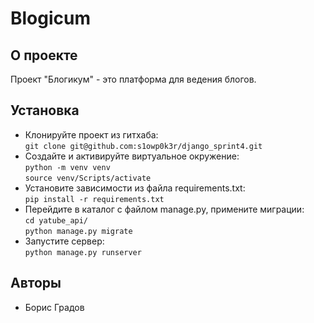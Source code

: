 # Blogicum
## О проекте
Проект "Блогикум" - это платформа для ведения блогов.
## Установка
- Клонируйте проект из гитхаба:\
`git clone git@github.com:s1owp0k3r/django_sprint4.git`
- Создайте и активируйте виртуальное окружение:\
`python -m venv venv`\
`source venv/Scripts/activate`
- Установите зависимости из файла requirements.txt:\
`pip install -r requirements.txt`
- Перейдите в каталог с файлом manage.py, примените миграции:\
`cd yatube_api/`\
`python manage.py migrate`
- Запустите сервер:\
`python manage.py runserver`
## Авторы
* Борис Градов
